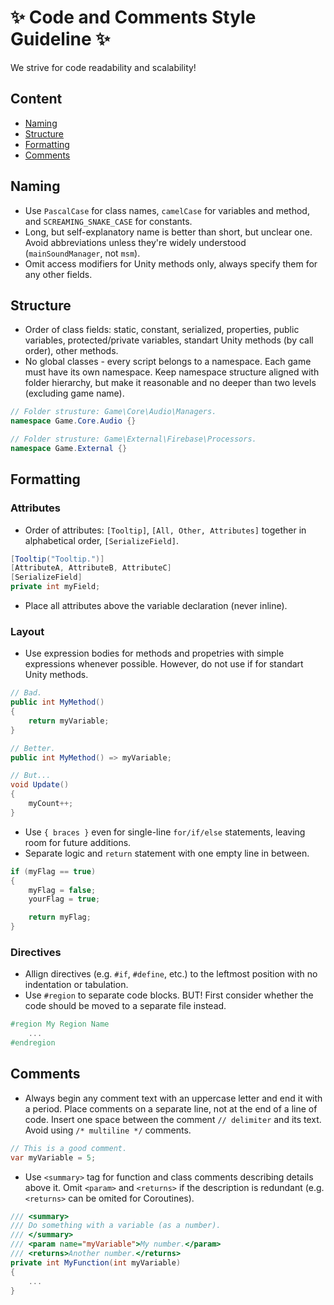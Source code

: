 # :sparkles: Code and Comments Style Guideline :sparkles:

We strive for code readability and scalability!  


## Content
- [Naming](#naming)
- [Structure](#structure)
- [Formatting](#formatting)
- [Comments](#comments)


## Naming
- Use `PascalCase` for class names, `camelCase` for variables and method, and `SCREAMING_SNAKE_CASE` for constants.
- Long, but self-explanatory name is better than short, but unclear one. Avoid abbreviations unless they're widely understood (`mainSoundManager`, not `msm`).
- Omit access modifiers for Unity methods only, always specify them for any other fields.


## Structure
- Order of class fields: static, constant, serialized, properties, public variables, protected/private variables, standart Unity methods (by call order), other methods.
- No global classes - every script belongs to a namespace. Each game must have its own namespace. Keep namespace structure aligned with folder hierarchy, but make it reasonable and no deeper than two levels (excluding game name).
```csharp
// Folder strusture: Game\Core\Audio\Managers.
namespace Game.Core.Audio {}

// Folder strusture: Game\External\Firebase\Processors.
namespace Game.External {}
```


## Formatting
### Attributes
- Order of attributes: `[Tooltip]`, `[All, Other, Attributes]` together in alphabetical order, `[SerializeField]`.  

```csharp
[Tooltip("Tooltip.")]
[AttributeA, AttributeB, AttributeC]
[SerializeField]
private int myField;
```
- Place all attributes above the variable declaration (never inline).

### Layout
- Use expression bodies for methods and propetries with simple expressions whenever possible. However, do not use if for standart Unity methods. 
```csharp
// Bad.
public int MyMethod()
{
    return myVariable;
}

// Better.
public int MyMethod() => myVariable;

// But...
void Update()
{
    myCount++;
}
```
- Use `{ braces }` even for single-line `for/if/else` statements, leaving room for future additions.  
- Separate logic and `return` statement with one empty line in between.
```csharp
if (myFlag == true)
{
    myFlag = false;
    yourFlag = true;

    return myFlag;
}
```


### Directives
- Allign directives (e.g. `#if`, `#define`, etc.) to the leftmost position with no indentation or tabulation.
- Use `#region` to separate code blocks. BUT! First consider whether the code should be moved to a separate file instead.
```csharp
#region My Region Name
    ...
#endregion
```


## Comments
- Always begin any comment text with an uppercase letter and end it with a period. Place comments on a separate line, not at the end of a line of code. Insert one space between the comment `// delimiter` and its text. Avoid using `/* multiline */` comments.  
```csharp
// This is a good comment.
var myVariable = 5;
```

- Use `<summary>` tag for function and class comments describing details above it. Omit `<param>` and `<returns>` if the description is redundant (e.g. `<returns>` can be omited for Coroutines).  
```csharp
/// <summary>
/// Do something with a variable (as a number).
/// </summary>
/// <param name="myVariable">My number.</param>
/// <returns>Another number.</returns>
private int MyFunction(int myVariable)
{
    ...
}
```